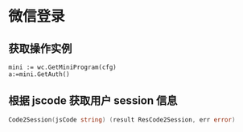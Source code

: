 # 微信登录

## 获取操作实例
```
mini := wc.GetMiniProgram(cfg)
a:=mini.GetAuth()
```
## 根据 jscode 获取用户 session 信息
```go
Code2Session(jsCode string) (result ResCode2Session, err error)
```